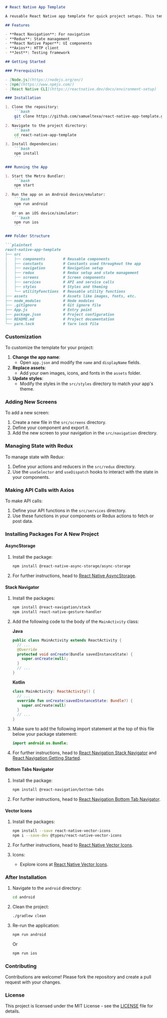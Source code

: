 ```markdown
# React Native App Template

A reusable React Native app template for quick project setups. This template includes basic structure, commonly used libraries, and best practices to get you started with your mobile app development in react native.

## Features

- **React Navigation**: For navigation
- **Redux**: State management
- **React Native Paper**: UI components
- **Axios**: HTTP client
- **Jest**: Testing framework

## Getting Started

### Prerequisites

- [Node.js](https://nodejs.org/en/)
- [npm](https://www.npmjs.com/)
- [React Native CLI](https://reactnative.dev/docs/environment-setup)

### Installation

1. Clone the repository:
    ```bash
    git clone https://github.com/samueltexa/react-native-app-template.git
    ```
2. Navigate to the project directory:
    ```bash
    cd react-native-app-template
    ```
3. Install dependencies:
    ```bash
    npm install
    ```

### Running the App

1. Start the Metro Bundler:
    ```bash
    npm start
    ```
2. Run the app on an Android device/emulator:
    ```bash
    npm run android
    ```
   Or on an iOS device/simulator:
    ```bash
    npm run ios
    ```

### Folder Structure

```plaintext
react-native-app-template
├── src
│   ├── components        # Reusable components
│   ├── constants         # Constants used throughout the app
│   ├── navigation        # Navigation setup
│   ├── redux             # Redux setup and state management
│   ├── screens           # Screen components
│   ├── services          # API and service calls
│   ├── styles            # Styles and theming
│   └── utilityFunctions  # Reusable utility functions
├── assets                # Assets like images, fonts, etc.
├── node_modules          # Node modules
├── .gitignore            # Git ignore file
├── App.js                # Entry point
├── package.json          # Project configuration
├── README.md             # Project documentation
└── yarn.lock             # Yarn lock file
```

### Customization

To customize the template for your project:

1. **Change the app name**:
    - Open `app.json` and modify the `name` and `displayName` fields.
2. **Replace assets**:
    - Add your own images, icons, and fonts in the `assets` folder.
3. **Update styles**:
    - Modify the styles in the `src/styles` directory to match your app's theme.

### Adding New Screens

To add a new screen:

1. Create a new file in the `src/screens` directory.
2. Define your component and export it.
3. Add the new screen to your navigation in the `src/navigation` directory.

### Managing State with Redux

To manage state with Redux:

1. Define your actions and reducers in the `src/redux` directory.
2. Use the `useSelector` and `useDispatch` hooks to interact with the state in your components.

### Making API Calls with Axios

To make API calls:

1. Define your API functions in the `src/services` directory.
2. Use these functions in your components or Redux actions to fetch or post data.

### Installing Packages For A New Project

#### AsyncStorage

1. Install the package:
    ```bash
    npm install @react-native-async-storage/async-storage
    ```
2. For further instructions, head to [React Native AsyncStorage](https://react-native-async-storage.github.io/async-storage/docs/install/).

#### Stack Navigator

1. Install the packages:
    ```bash
    npm install @react-navigation/stack
    npm install react-native-gesture-handler
    ```
2. Add the following code to the body of the `MainActivity` class:

    **Java**
    ```java
    public class MainActivity extends ReactActivity {
      // ...
      @Override
      protected void onCreate(Bundle savedInstanceState) {
        super.onCreate(null);
      }
      // ...
    }
    ```

    **Kotlin**
    ```kotlin
    class MainActivity: ReactActivity() {
      // ...
      override fun onCreate(savedInstanceState: Bundle?) {
        super.onCreate(null)
      }
      // ...
    }
    ```

3. Make sure to add the following import statement at the top of this file below your package statement:
    ```java
    import android.os.Bundle;
    ```

4. For further instructions, head to [React Navigation Stack Navigator](https://reactnavigation.org/docs/stack-navigator) and [React Navigation Getting Started](https://reactnavigation.org/docs/getting-started).

#### Bottom Tabs Navigator

1. Install the package:
    ```bash
    npm install @react-navigation/bottom-tabs
    ```
2. For further instructions, head to [React Navigation Bottom Tab Navigator](https://reactnavigation.org/docs/bottom-tab-navigator).

#### Vector Icons

1. Install the packages:
    ```bash
    npm install --save react-native-vector-icons
    npm i --save-dev @types/react-native-vector-icons
    ```
2. For further instructions, head to [React Native Vector Icons](https://github.com/oblador/react-native-vector-icons).

3. Icons:
    - Explore icons at [React Native Vector Icons](https://oblador.github.io/react-native-vector-icons/).

### After Installation

1. Navigate to the `android` directory:
    ```bash
    cd android
    ```
2. Clean the project:
    ```bash
    ./gradlew clean
    ```
3. Re-run the application:
    ```bash
    npm run android
    ```
   Or
    ```bash
    npm run ios
    ```

### Contributing

Contributions are welcome! Please fork the repository and create a pull request with your changes.

### License

This project is licensed under the MIT License - see the [LICENSE](LICENSE) file for details.
```